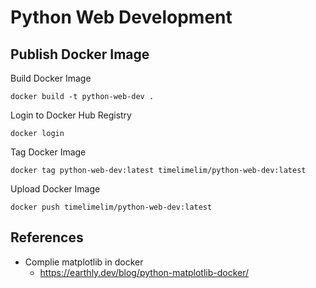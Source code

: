 # Python Web Development

## Publish Docker Image

Build Docker Image

```shell
docker build -t python-web-dev .
```

Login to Docker Hub Registry

```shell
docker login
```

Tag Docker Image

```shell
docker tag python-web-dev:latest timelimelim/python-web-dev:latest
```

Upload Docker Image

```shell
docker push timelimelim/python-web-dev:latest
```

## References

 * Complie matplotlib in docker
   * https://earthly.dev/blog/python-matplotlib-docker/